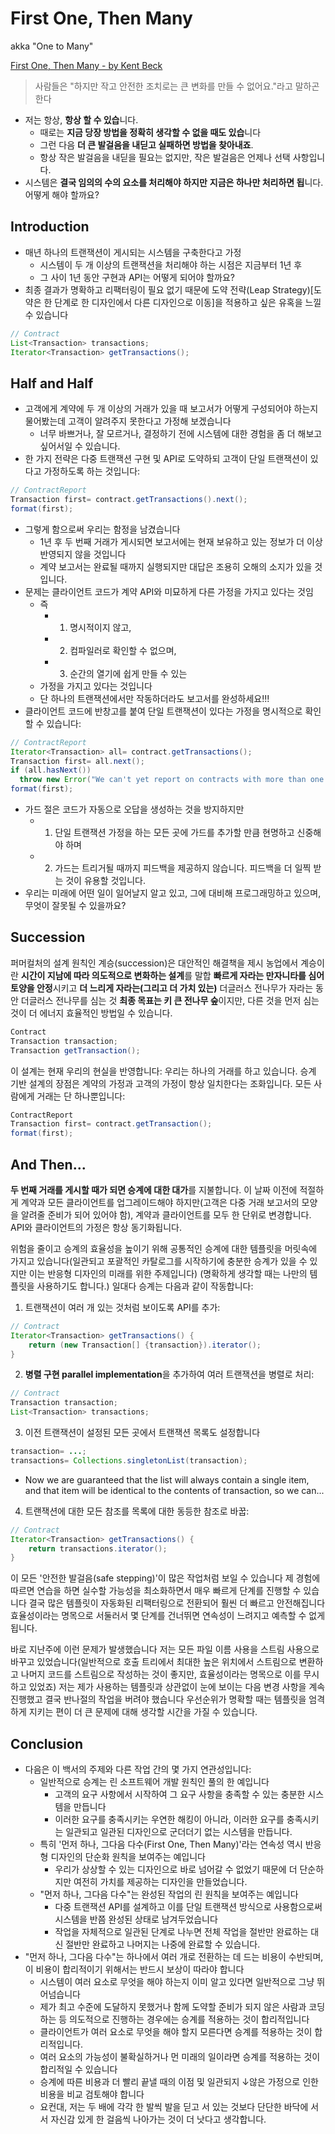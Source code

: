 # First One, Then Many
akka "One to Many"

[First One, Then Many - by Kent Beck](https://tidyfirst.substack.com/p/first-one-then-many)

> 사람들은 "하지만 작고 안전한 조치로는 큰 변화를 만들 수 없어요."라고  말하곤 한다

- 저는 항상, **항상 할 수 있습**니다.
    - 때로는 **지금 당장 방법을 정확히 생각할 수 없을 때도 있습**니다
    - 그런 다음 **더 큰 발걸음을 내딛고 실패하면 방법을 찾아내죠**.
    - 항상 작은 발걸음을 내딛을 필요는 없지만, 작은 발걸음은 언제나 선택 사항입니다.
- 시스템은 **결국 임의의 수의 요소를 처리해야 하지만** **지금은 하나만 처리하면 됩**니다. 어떻게 해야 할까요?

## Introduction
- 매년 하나의 트랜잭션이 게시되는 시스템을 구축한다고 가정
    - 시스템이 두 개 이상의 트랜잭션을 처리해야 하는 시점은 지금부터 1년 후
    - 그 사이 1년 동안 구현과 API는 어떻게 되어야 할까요?
- 최종 결과가 명확하고 리팩터링이 필요 없기 때문에 도약 전략(Leap Strategy)[도약은 한 단계로 한 디자인에서 다른 디자인으로 이동]을 적용하고 싶은 유혹을 느낄 수 있습니다

```java
// Contract
List<Transaction> transactions;
Iterator<Transaction> getTransactions();
```

## Half and Half

- 고객에게 계약에 두 개 이상의 거래가 있을 때 보고서가 어떻게 구성되어야 하는지 물어봤는데 고객이 알려주지 못한다고 가정해 보겠습니다
    - 너무 바쁘거나, 잘 모르거나, 결정하기 전에 시스템에 대한 경험을 좀 더 해보고 싶어서일 수 있습니다.
- 한 가지 전략은 다중 트랜잭션 구현 및 API로 도약하되 고객이 단일 트랜잭션이 있다고 가정하도록 하는 것입니다:
```java
// ContractReport
Transaction first= contract.getTransactions().next();
format(first);
```

- 그렇게 함으로써 우리는 함정을 남겼습니다
    - 1년 후 두 번째 거래가 게시되면 보고서에는 현재 보유하고 있는 정보가 더 이상 반영되지 않을 것입니다
    - 계약 보고서는 완료될 때까지 실행되지만 대답은 조용히 오해의 소지가 있을 것입니다.
- 문제는 클라이언트 코드가 계약 API와 미묘하게 다른 가정을 가지고 있다는 것임
    - 즉
        - 1) 명시적이지 않고,
        - 2) 컴파일러로 확인할 수 없으며,
        - 3) 순간의 열기에 쉽게 만들 수 있는
    - 가정을 가지고 있다는 것입니다
    - 단 하나의 트랜잭션에서만 작동하더라도 보고서를 완성하세요!!!
- 클라이언트 코드에 반창고를 붙여 단일 트랜잭션이 있다는 가정을 명시적으로 확인할 수 있습니다:
```java
// ContractReport
Iterator<Transaction> all= contract.getTransactions();
Transaction first= all.next();
if (all.hasNext())
  throw new Error("We can't yet report on contracts with more than one transaction");
format(first);
```
- 가드 절은 코드가 자동으로 오답을 생성하는 것을 방지하지만
    - 1) 단일 트랜잭션 가정을 하는 모든 곳에 가드를 추가할 만큼 현명하고 신중해야 하며
    - 2) 가드는 트리거될 때까지 피드백을 제공하지 않습니다. 피드백을 더 일찍 받는 것이 유용할 것입니다.
- 우리는 미래에 어떤 일이 일어날지 알고 있고, 그에 대비해 프로그래밍하고 있으며, 무엇이 잘못될 수 있을까요?

## Succession
퍼머컬처의 설계 원칙인 계승(succession)은 대안적인 해결책을 제시
농업에서 계승이란 **시간이 지남에 따라 의도적으로 변화하는 설계**를 말합
**빠르게 자라는 만자니타를 심어 토양을 안정**시키고 **더 느리게 자라는(그리고 더 가치 있는)** 더글러스 전나무가 자라는 동안 더글러스 전나무를 심는 것
**최종 목표는 키 큰 전나무 숲**이지만, 다른 것을 먼저 심는 것이 더 에너지 효율적인 방법일 수 있습니다.

```java
Contract
Transaction transaction;
Transaction getTransaction();
```

이 설계는 현재 우리의 현실을 반영합니다: 우리는 하나의 거래를 하고 있습니다.
승계 기반 설계의 장점은 계약의 가정과 고객의 가정이 항상 일치한다는 조화입니다. 모든 사람에게 거래는 단 하나뿐입니다:

```java
ContractReport
Transaction first= contract.getTransaction();
format(first);
```

## And Then...

**두 번째 거래를 게시할 때가 되면 승계에 대한 대가**를 지불합니다.
이 날짜 이전에 적절하게 계약과 모든 클라이언트를 업그레이드해야 하지만(고객은 다중 거래 보고서의 모양을 알려줄 준비가 되어 있어야 함), 계약과 클라이언트를 모두 한 단위로 변경합니다.
API와 클라이언트의 가정은 항상 동기화됩니다.

위험을 줄이고 승계의 효율성을 높이기 위해 공통적인 승계에 대한 템플릿을 머릿속에 가지고 있습니다(일관되고 포괄적인 카탈로그를 시작하기에 충분한 승계가 있을 수 있지만 이는 반응형 디자인의 미래를 위한 주제입니다)
(명확하게 생각할 때는 나만의 템플릿을 사용하기도 합니다.)
일대다 승계는 다음과 같이 작동합니다:

1. 트랜잭션이 여러 개 있는 것처럼 보이도록 API를 추가:
```java
// Contract
Iterator<Transaction> getTransactions() {
    return (new Transaction[] {transaction}).iterator();
}
```
2. **병렬 구현 parallel implementation**을 추가하여 여러 트랜잭션을 병렬로 처리:
```java
// Contract
Transaction transaction;
List<Transaction> transactions;
```
3. 이전 트랜잭션이 설정된 모든 곳에서 트랜잭션 목록도 설정합니다
```java
transaction= ...;
transactions= Collections.singletonList(transaction);
```
- Now we are guaranteed that the list will always contain a single item, and that item will be identical to the contents of transaction, so we can...
4. 트랜잭션에 대한 모든 참조를 목록에 대한 동등한 참조로 바꿉:
```java
// Contract
Iterator<Transaction> getTransactions() {
    return transactions.iterator();
}
```

이 모든 '안전한 발걸음(safe stepping)'이 많은 작업처럼 보일 수 있습니다
제 경험에 따르면 연습을 하면 실수할 가능성을 최소화하면서 매우 빠르게 단계를 진행할 수 있습니다
결국 많은 템플릿이 자동화된 리팩터링으로 전환되어 훨씬 더 빠르고 안전해집니다
효율성이라는 명목으로 서둘러서 몇 단계를 건너뛰면 연속성이 느려지고 예측할 수 없게 됩니다.

바로 지난주에 이런 문제가 발생했습니다
저는 모든 파일 이름 사용을 스트림 사용으로 바꾸고 있었습니다(일반적으로 호출 트리에서 최대한 높은 위치에서 스트림으로 변환하고 나머지 코드를 스트림으로 작성하는 것이 좋지만, 효율성이라는 명목으로 이를 무시하고 있었죠)
저는 제가 사용하는 템플릿과 상관없이 눈에 보이는 다음 변경 사항을 계속 진행했고 결국 반나절의 작업을 버려야 했습니다
우선순위가 명확할 때는 템플릿을 엄격하게 지키는 편이 더 큰 문제에 대해 생각할 시간을 가질 수 있습니다.

## Conclusion
- 다음은 이 백서의 주제와 다른 작업 간의 몇 가지 연관성입니다:
    - 일반적으로 승계는 린 소프트웨어 개발 원칙인 풀의 한 예입니다
        - 고객의 요구 사항에서 시작하여 그 요구 사항을 충족할 수 있는 충분한 시스템을 만듭니다
        - 이러한 요구를 충족시키는 우연한 해킹이 아니라, 이러한 요구를 충족시키는 일관되고 일관된 디자인으로 군더더기 없는 시스템을 만듭니다.
    - 특히 '먼저 하나, 그다음 다수(First One, Then Many)'라는 연속성 역시 반응형 디자인의 단순화 원칙을 보여주는 예입니다
        - 우리가 상상할 수 있는 디자인으로 바로 넘어갈 수 없었기 때문에 더 단순하지만 여전히 가치를 제공하는 디자인을 만들었습니다.
    - "먼저 하나, 그다음 다수"는 완성된 작업의 린 원칙을 보여주는 예입니다
        - 다중 트랜잭션 API를 설계하고 이를 단일 트랜잭션 방식으로 사용함으로써 시스템을 반쯤 완성된 상태로 남겨두었습니다
        - 작업을 자체적으로 일관된 단계로 나누면 전체 작업을 절반만 완료하는 대신 절반만 완료하고 나머지는 나중에 완료할 수 있습니다.
- "먼저 하나, 그다음 다수"는 하나에서 여러 개로 전환하는 데 드는 비용이 수반되며, 이 비용이 합리적이기 위해서는 반드시 보상이 따라야 합니다
    - 시스템이 여러 요소로 무엇을 해야 하는지 이미 알고 있다면 일반적으로 그냥 뛰어넘습니다
    - 제가 최고 수준에 도달하지 못했거나 함께 도약할 준비가 되지 않은 사람과 코딩하는 등 의도적으로 진행하는 경우에는 승계를 적용하는 것이 합리적입니다
    - 클라이언트가 여러 요소로 무엇을 해야 할지 모른다면 승계를 적용하는 것이 합리적입니다.
    - 여러 요소의 가능성이 불확실하거나 먼 미래의 일이라면 승계를 적용하는 것이 합리적일 수 있습니다
    - 승계에 따른 비용과 더 빨리 끝낼 때의 이점 및 일관되지 ↓않은 가정으로 인한 비용을 비교 검토해야 합니다
    - 요컨대, 저는 두 배에 각각 한 발씩 발을 딛고 서 있는 것보다 단단한 바닥에 서서 자신감 있게 한 걸음씩 나아가는 것이 더 낫다고 생각합니다.
